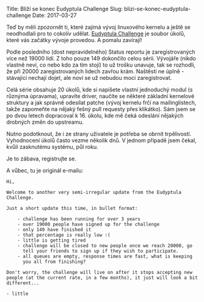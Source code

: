Title: Blíží se konec Eudyptula Challenge
Slug: blizi-se-konec-eudyptula-challenge
Date: 2017-03-27

Teď by měli zpozornět ti, které zajímá vývoj linuxového kernelu a ještě se neodhodlali pro to cokoliv udělat. [Eudyptula Challenge](http://eudyptula-challenge.org/) je soubor úkolů, které vás začátky vývoje provedou. A pomalu zavírají!

Podle posledního (dost nepravidelného) Status reportu je zaregistrovaných více než 19000 lidí. Z toho pouze 149 dokončilo celou sérii. Vývojáře (nikdo vlastně neví, co nebo kdo za tím stojí) to už trošku unavuje, tak se rozhodli, že při 20000 zaregistrovaných lidech zavřou krám. Naštěstí ne úplně - stávající nechají dojet, ale noví se už nebudou moci zaregistrovat.

Celá série obsahuje 20 úkolů, kde si napíšete vlastní jednoduchý modul (s různýma úpravama), upravíte driver, naučíte se některé základní kernelové struktury a jak správně odesílat patche (vývoj kernelu frčí na mailinglistech, takže zapomeňte na nějaký fešný pull requesty přes klikátko). Sám jsem se po dvou letech dopracoval k 16. úkolu, kde mě čeká odeslání nějakých drobných změn do upstreamu.

Nutno podotknout, že i ze strany uživatele je potřeba se obrnit trpělivostí. Vyhodnocení úkolů často vezme několik dnů. V jednom případě jsem čekal, kvůli zasknutému systému, půl roku.

Je to zábava, registrujte se.

A vůbec, tu je originál e-mailu:

    Hi,

    Welcome to another very semi-irregular update from the Eudyptula
    Challenge.

    Just a short update this time, in bullet format:

        - challenge has been running for over 3 years
        - over 19000 people have signed up for the challenge
        - only 149 have finished it
        - that percentage is really low :(
        - little is getting tired
        - challenge will be closed to new people once we reach 20000, go
          tell your friends to sign up if they wish to participate.
        - all queues are empty, response times are fast, what is keeping
          you all from finishing?

    Don't worry, the challenge will live on after it stops accepting new
    people (at the current rate, in a few months), it just will look a bit
    different...

    - little
